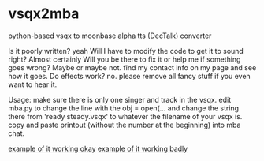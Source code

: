 # vsqx2mba
python-based vsqx to moonbase alpha tts (DecTalk) converter

Is it poorly written? yeah
Will I have to modify the code to get it to sound right? Almost certainly
Will you be there to fix it or help me if something goes wrong? Maybe or maybe not. find my contact info on my page and see how it goes.
Do effects work? no. please remove all fancy stuff if you even want to hear it.

Usage: 
make sure there is only one singer and track in the vsqx. edit mba.py to change the line with the obj = open(... and change the string there from 'ready steady.vsqx' to whatever the filename of your vsqx is. copy and paste printout (without the number at the beginning) into mba chat.

[example of it working okay](https://youtu.be/Gbda1cLXmf4)
[example of it working badly](https://youtu.be/vIoUVsYLFNc)
